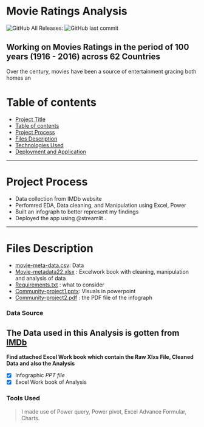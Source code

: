# Movie Ratings Analysis
![GitHub All Releases](https://img.shields.io/github/downloads/PhagoroyeBabs/Excelfile/total):
![GitHub last commit](https://img.shields.io/github/last-commit/PhagoroyeBabs/Excelfile)

## Working on Movies Ratings in the period of 100 years (1916 - 2016) across 62 Countries
Over the century, movies have been a source of entertainment gracing both homes an
# Table of contents
- [Project Title](#Movie-Ratings-Analysis)
- [Table of contents](#table-of-contents)
- [Project Process](#Project-Process)
- [Files Description](#Files-Description)
- [Technologies Used](Technologies-Used)
- [Deployment and Application](#Deployment-and-Application)
-------------------------------------------------------------
# Project Process
* Data collection from IMDb website 
* Perfomred EDA, Data cleaning, and Manipulation using Excel, Power
* Built an infograph to better represent my findings
* Deployed the app using @streamlit .

---------------------------------------------
# Files Description
* [movie-meta-data.csv](https://github.com/Phagoroye/Excelfile/blob/main/movie-metadata.csv): Data
* [Movie-metadata22.xlsx](movie-metadata22.xlsx) : Excelwork book with cleaning, manipulation and analysis of data
* [Requirements.txt](https://github.com/Phagoroye/Excelfile/blob/main/requirements.txt) : what to consider
* [Community-project1.pptx](Community_Project_1.pptx): Visuals in powerpoint
* [Community-project2.pdf](Community_Project_2.pdf) : the PDF file of the infograph

### Data Source
The Data used in this Analysis is gotten from [IMDb](https://www.imdb.com/)
-----------------------

**Find attached Excel Work book which contain the Raw Xlxs File, Cleaned Data and also the Analysis**
- [x] Infographic *PPT file*
- [x] Excel Work book of Analysis

### Tools Used

> I made use of Power query, Power pivot, Excel Advance Formular, Charts.



